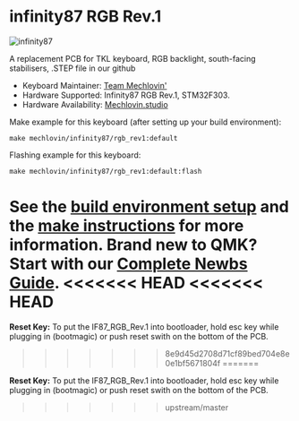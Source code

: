 # infinity87 RGB Rev.1

![infinity87](https://i.imgur.com/sGRD4d7l.jpeg)

A replacement PCB for TKL keyboard, RGB backlight, south-facing stabilisers, .STEP file in our github

* Keyboard Maintainer: [Team Mechlovin'](https://github.com/mechlovin)
* Hardware Supported: Infinity87 RGB Rev.1, STM32F303.
* Hardware Availability: [Mechlovin.studio](https://mechlovin.studio)

Make example for this keyboard (after setting up your build environment):

    make mechlovin/infinity87/rgb_rev1:default

Flashing example for this keyboard:

    make mechlovin/infinity87/rgb_rev1:default:flash

See the [build environment setup](https://docs.qmk.fm/#/getting_started_build_tools) and the [make instructions](https://docs.qmk.fm/#/getting_started_make_guide) for more information. Brand new to QMK? Start with our [Complete Newbs Guide](https://docs.qmk.fm/#/newbs).
<<<<<<< HEAD
<<<<<<< HEAD
=======

**Reset Key:** To put the IF87_RGB_Rev.1 into bootloader, hold esc key while plugging in (bootmagic) or push reset swith on the bottom of the PCB.
>>>>>>> 8e9d45d2708d71cf89bed704e8e0e1bf5671804f
=======

**Reset Key:** To put the IF87_RGB_Rev.1 into bootloader, hold esc key while plugging in (bootmagic) or push reset swith on the bottom of the PCB.
>>>>>>> upstream/master
